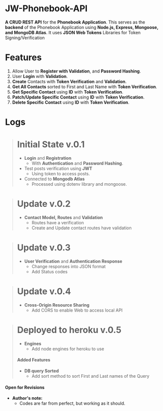 # JW-Phonebook-API
**A CRUD REST API** for the **Phonebook Application**. This serves as the **backend** of the Phonebook Application using **Node.js, Express, Mongoose, and MongoDB Atlas**. It uses **JSON Web Tokens** Libraries for Token Signing/Verification

# Features
1. Allow User to **Register with Validation**, and **Password Hashing**.
2. User **Login** with **Validation**.
3. **Create** Contacts with **Token Verification** and **Validation**.
4. **Get All Contacts** sorted to First and Last Name with **Token Verification**.
5. **Get Specific Contact** using **ID** with **Token Verification**.
6. **Patch/Update Specific Contact** using **ID** with **Token Verification**.
7. **Delete Specific Contact** using **ID** with **Token Verification**.

# Logs
># Initial State v.0.1
>
>- **Login** and **Registration**
>	* With **Authentication** and **Password Hashing**.
>- Test posts verification using **JWT**
>	* Using token to access posts.
>- Connected to **Mongodb Atlas**
>	* Processed using dotenv library and mongoose.
	
># Update v.0.2
>
>- **Contact Model, Routes** and **Validation**
>	 * Routes have a verification
>	 * Create and Update contact routes have validation

># Update v.0.3
>
>- **User Verification** and **Authentication Response**
>	 * Change responses into JSON format
>	 * Add Status codes

># Update v.0.4
>
>- **Cross-Origin Resource Sharing**
>	 * Add CORS to enable Web to access local API 

># Deployed to heroku v.0.5
>
>- **Engines**
>	 * Add node engines for heroku to use
>####  Added Features 
>
>- **DB query Sorted**
>	 * Add sort method to sort First and Last names of the Query
#### Open for Revisions

- **Author's note:**
	 * Codes are far from perfect, but working as it should.